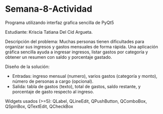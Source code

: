 # Semana-8-Actividad
Programa utilizando interfaz grafica sencilla de PyQt5

Estudiante: Kriscia Tatiana Del Cid Argueta.

Descripción del problema:
Muchas personas tienen dificultades para organizar sus ingresos y gastos mensuales
de forma rápida. Una aplicación gráfica sencilla ayuda a ingresar ingresos, listar
gastos por categoría y obtener un resumen con saldo y porcentaje gastado.

Diseño de la solución:
- Entradas: ingreso mensual (numero), varios gastos (categoría y monto), número de
  personas a cargo (opcional).
- Salida: tabla de gastos (texto), total de gastos, saldo restante, y porcentaje de
  gasto respecto al ingreso.

Widgets usados (>=5): QLabel, QLineEdit, QPushButton, QComboBox, QSpinBox,
QTextEdit, QCheckBox

